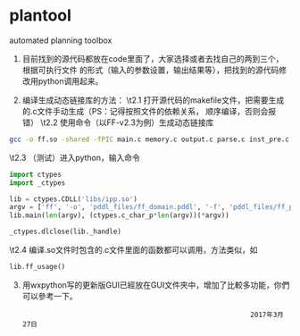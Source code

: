 # plantool
automated planning toolbox

1. 目前找到的源代码都放在code里面了，大家选择或者去找自己的两到三个，根据可执行文件
的形式（输入的参数设置，输出结果等），把找到的源代码修改用python调用起来。

2. 编译生成动态链接库的方法：
\t2.1 打开源代码的makefile文件，把需要生成的.c文件手动生成（PS：记得按照文件的依赖关系，
顺序编译，否则会报错）
\t2.2 使用命令（以FF-v2.3为例）生成动态链接库
```bash
gcc -o ff.so -shared -fPIC main.c memory.c output.c parse.c inst_pre.c inst_easy.c inst_hard.c inst_final.c orderings.c relax.c search.c scan-fct_pddl.tab.c scan-ops_pddl.tab.c
```
\t2.3 （测试）进入python，输入命令
```python
import ctypes
import _ctypes

lib = ctypes.CDLL('libs/ipp.so')
argv = ['ff', '-o', 'pddl_files/ff_domain.pddl', '-f', 'pddl_files/ff_problem.pddl']
lib.main(len(argv), (ctypes.c_char_p*len(argv))(*argv))

_ctypes.dlclose(lib._handle)
```
\t2.4 编译.so文件时包含的.c文件里面的函数都可以调用，方法类似，如
```python
lib.ff_usage()
```

3. 用wxpython写的更新版GUI已經放在GUI文件夾中，增加了比較多功能，你們可以參考一下。



                                                                2017年3月27日

